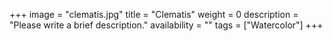 +++
image = "clematis.jpg"
title = "Clematis"
weight = 0
description = "Please write a brief description."
availability = ""
tags = ["Watercolor"]
+++
